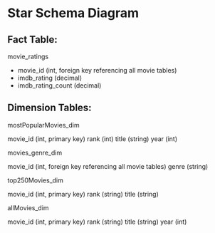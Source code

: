 # Star Schema Diagram
## Fact Table: 

movie_ratings
* movie_id (int, foreign key referencing all movie tables)
* imdb_rating (decimal)
* imdb_rating_count (decimal)


## Dimension Tables:

mostPopularMovies_dim

movie_id (int, primary key)
rank (int)
title (string)
year (int)

movies_genre_dim

movie_id (int, foreign key referencing all movie tables)
genre (string)

top250Movies_dim

movie_id (int, primary key)
rank (string)
title (string)

allMovies_dim

movie_id (int, primary key)
rank (string)
title (string)
year (int)
